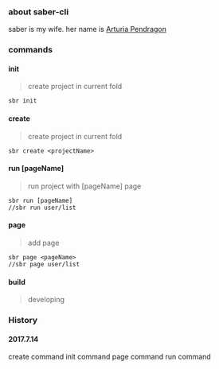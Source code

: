 ### about saber-cli

saber is my wife. her name is  [Arturia Pendragon](http://baike.baidu.com/item/%E9%98%BF%E5%B0%94%E6%89%98%E5%88%A9%E4%BA%9A%C2%B7%E6%BD%98%E5%BE%B7%E6%8B%89%E8%B4%A1/10500553?fromtitle=SABER&fromid=19954634)

### commands
#### init
> create project in current fold
```
sbr init
```


#### create <projectName>
> create project in current fold
```
sbr create <projectName>
```


#### run [pageName]
> run project with [pageName] page
```
sbr run [pageName]
//sbr run user/list
```

#### page <pageName>
> add <pageName> page
```
sbr page <pageName>
//sbr page user/list
```

#### build
> developing

### History
#### 2017.7.14
create command
init command
page command
run command
